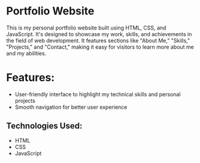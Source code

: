 # Portfolio Website

This is my personal portfolio website built using HTML, CSS, and JavaScript. It's designed to showcase my work, skills, and achievements in the field of web development. It features sections like "About Me," "Skills," "Projects," and "Contact," making it easy for visitors to learn more about me and my abilities.

# Features:
- User-friendly interface to highlight my technical skills and personal projects
- Smooth navigation for better user experience

## Technologies Used:
- HTML
- CSS
- JavaScript
